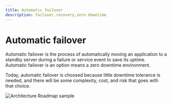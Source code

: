 ```yaml
---
title: Automatic failover
description: failover,recovery,zero downtime
---
```


# Automatic failover

Automatic failover is the process of automatically moving an application
to a standby server during a failure or service event to save its uptime.
Automatic failover is an option means a zero downtime environment.

Today, automatic failover is choosed because little downtime tolerance is needed,
and there will be some complexity, cost, and risk that goes with that choice.

![Architecture Roadmap sample]({{site.baseurl}}/images/failover-sample.png)

